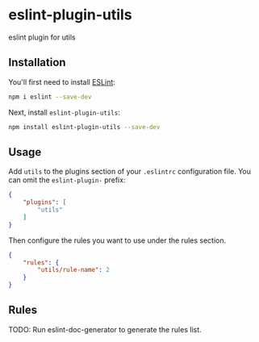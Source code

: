 # eslint-plugin-utils

eslint plugin for utils

## Installation

You'll first need to install [ESLint](https://eslint.org/):

```sh
npm i eslint --save-dev
```

Next, install `eslint-plugin-utils`:

```sh
npm install eslint-plugin-utils --save-dev
```

## Usage

Add `utils` to the plugins section of your `.eslintrc` configuration file. You can omit the `eslint-plugin-` prefix:

```json
{
    "plugins": [
        "utils"
    ]
}
```


Then configure the rules you want to use under the rules section.

```json
{
    "rules": {
        "utils/rule-name": 2
    }
}
```

## Rules

<!-- begin auto-generated rules list -->
TODO: Run eslint-doc-generator to generate the rules list.
<!-- end auto-generated rules list -->


